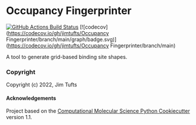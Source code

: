 Occupancy Fingerprinter
==============================
[//]: # (Badges)
[![GitHub Actions Build Status](https://github.com/jimtufts/occupancy_fingerprinter/workflows/CI/badge.svg)](https://github.com/jimtufts/occupancy_fingerprinter/actions?query=workflow%3ACI)
[![codecov](https://codecov.io/gh/jimtufts/Occupancy Fingerprinter/branch/main/graph/badge.svg)](https://codecov.io/gh/jimtufts/Occupancy Fingerprinter/branch/main)


A tool to generate grid-based binding site shapes.

### Copyright

Copyright (c) 2022, Jim Tufts


#### Acknowledgements
 
Project based on the 
[Computational Molecular Science Python Cookiecutter](https://github.com/molssi/cookiecutter-cms) version 1.1.
